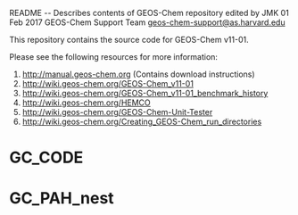 README -- Describes contents of GEOS-Chem repository
edited by JMK
01 Feb 2017
GEOS-Chem Support Team
geos-chem-support@as.harvard.edu


This repository contains the source code for GEOS-Chem v11-01.

Please see the following resources for more information:

1. http://manual.geos-chem.org  (Contains download instructions)
2. http://wiki.geos-chem.org/GEOS-Chem_v11-01
3. http://wiki.geos-chem.org/GEOS-Chem_v11-01_benchmark_history
4. http://wiki.geos-chem.org/HEMCO
5. http://wiki.geos-chem.org/GEOS-Chem-Unit-Tester
6. http://wiki.geos-chem.org/Creating_GEOS-Chem_run_directories
# GC_CODE
# GC_PAH_nest
